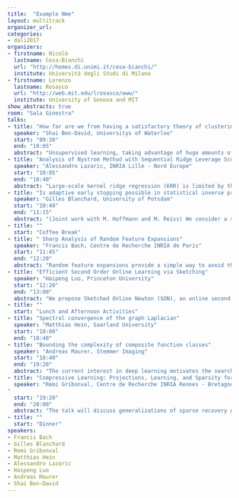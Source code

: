 ```yaml
---
title:  "Example Nme"
layout: multitrack
organizer_url: 
categories:
- dali2017
organizers:
- firstname: Nicolò 
  lastname: Cesa-Bianchi
  url: "http://homes.di.unimi.it/cesa-bianchi/"
  institute: Università degli Studi di Milano 
- firstname: Lorenzo
  lastname: Rosasco
  url: "http://web.mit.edu/lrosasco/www/"
  institute: University of Genova and MIT
show_abstracts: true
room: "Sala Ginestra"
talks:
- title: "How far are we from having a satisfactory theory of clustering?"
  speaker: "Shai Ben-David, Universitys of Waterloo"
  start: "09:30"
  end: "10:05"
  abstract: "Unsupervised learning, taking advantage of huge amounts of raw data available, is widely recognized as one of the most important challenges facing machine learning nowadays. For supervised tasks, machine learning theory has been successful in several respects; providing significant understanding of machine learning tasks (in terms of the resources and tools required to address them), insights about the pros and cons of alternative learning paradigms and their parameter settings, and initiating the development of new algorithmic approaches. However, no such successes had been so far achieved in the unsupervised ML domain. I will focus on clustering and discuss two aspects in which theory could be of great use. The first is model selection - how should a user pick an appropriate clustering tool for a given clustering problem and tune up the parameters it requires? The second aspect I will address is the computational complexity of clustering. Once a clustering model (or objective) has been picked, the task becomes an optimization problem. While most of the clustering objective optimization problems are computationally infeasible, they are being carried routinely in practice. I will describe some of the recent attempts to understand this discrepancy."
- title: "Analysis of Nystrom Method with Sequential Ridge Leverage Score Sampling"
  speaker: "Alessandro Lazaric, INRIA Lille - Nord Europe"
  start: "10:05"
  end: "10:40"
  abstract: "Large-scale kernel ridge regression (KRR) is limited by the need to store a large kernel matrix K_t. To avoid storing the entire matrix K_t, Nystrom methods subsample a subset of columns of the kernel matrix, and efficiently find an approximate KRR solution on the reconstructed kernel matrix. The chosen subsampling  distribution in turn affects the statistical and computational tradeoffs. For KRR problems (Rudi et al., 2015; Alaoui and M. Mahoney, 2015) show that a sampling distribution proportional to the \emph{ridge leverage scores} (RLSs) provides strong reconstruction guarantees for the approximated kernel. While exact RLSs are as difficult to compute as a KRR solution, we may be able to approximate them well enough. In this paper, we study KRR problems in a sequential setting and introduce the INK-Estimate algorithm, that incrementally computes the RLSs estimates. INK Estimate maintains a small sketch of K_t, that at each step is used to compute an intermediate estimate of the RLSs. First, our sketch update does not require access to previously seen columns, and therefore a single pass over the kernel matrix is sufficient. Second, the algorithm requires a fixed, small space budget to run dependent only on the effective dimension of the kernel matrix. Finally, our sketch provides strong approximation guarantees on the reconstruction error, and on the statistical risk of the approximate KRR solution at any time, because all our guarantees hold at any intermediate step."
- title: "Is adaptive early stopping possible in statistical inverse problems?"
  speaker: "Gilles Blanchard, University of Potsdam"
  start: "10:40"
  end: "11:15"
  abstract: "(Joint work with M. Hoffmann and M. Reiss) We consider a standard setting of statistical inverse problem, taking the form of the Gaussian sequence model with D observed noisy coefficients. Consider the simple family of ”keep or kill” estimators depending on a cutoff index k_0. For the choice of the cutoff index, there exist a number of well-known methods achieving oracle adaptivity (i.e. data-dependent choice of k_0 whose performance is comparable to the unknown optimal one), such as penalization and Lepski’s method. However, they have in common that the estimators for all values of k_0 have to be computed first and compared to each other in some way. Contrast this to an ”early stopping” approach where we would like to compute iteratively the estimators for k_0= 1, 2, . . . and have to decide to stop at some point without being allowed to compute the following estimators. Is oracle adaptivity possible then? This question is motivated by settings where computing estimators for larger k_0 requires more computational cost; furthermore some form of early stopping is most often used in practice. We propose a precise mathematical formulation of this question and provide upper and lower bounds on what is achievable."
- title: ""
  start: "Coffee Break"
- title: " Sharp Analysis of Random Feature Expansions"
  speaker: "Francis Bach, Centre de Recherche INRIA de Paris"
  start: "11:45"
  end: "12:20"
  abstract: "Random feature expansions provide a simple way to avoid the usual quadratic running-time complexity of kernel methods. In this talk, I will present recent results about the approximation properties of these expansions. In particular, I will provide improved bounds on the number of features needed for a given approximation quality. I will also draw links with the problem of approximating integrals from finite sums, that is, the kernel quadrature problem."
- title: "Efficient Second Order Online Learning via Sketching"
  speaker: "Haipeng Luo, Princeton University"
  start: "12:20"
  end: "13:00"
  abstract: "We propose Sketched Online Newton (SON), an online second order learning algorithm that enjoys substantially improved regret guarantees for ill-conditioned data. SON is an enhanced version of the Online Newton Step, which, via sketching techniques enjoys a linear running time. We further improve the computational complexity to linear in the number of nonzero entries by creating sparse forms of the sketching methods (such as Oja's rule) for top eigenvector extraction. Together, these algorithms eliminate all computational obstacles in previous second order online learning approaches. This is joint work with Alekh Agarwal, Nicolo Cesa-Bianchi and John Langford."
- title: ""
  start: "Lunch and Afternoon Activities"
- title: "Spectral convergence of the graph Laplacian"
  speaker: "Matthias Hein, Saarland University"
  start: "18:00"
  end: "18:40"
- title: "Bounding the complexity of composite function classes"
  speaker: "Andreas Maurer, Stemmer Imaging"
  start: "18:40"
  end: "19:20"
  abstract: "The current interest in deep learning motivates the search for methods to analyze the complexity of layered function classes. The talk presents a general bound on the Gaussian complexity of the composition of vector-valued function classes in terms of  the complexities of the respective components. Applications exhibit the benefits of implicit feature learning in layered models of multi-task learning."
- title: "Compressive Learning: Projections, Learning, and Sparsity for Efficient Data Processing"
  speaker: "Rémi Gribonval, Centre de Recherche INRIA Rennes - Bretagne Atlantique, France
"
  start: "19:20"
  end: "20:00"
  abstract: "The talk will discuss generalizations of sparse recovery guarantees and compressive sensing to the context of machine learning. Assuming some low-dimensional model on the probability distribution of the data, we will see that in certain scenarios it is indeed possible to (randomly) compress a large data- collection into a reduced representation, of size driven by the complexity of the learning task, while preserving the essential information necessary to process it. Two case studies will be given: compressive clustering, and compressive Gaussian Mixture Model estimation, with an illustration on large-scale model-based speaker verification."
- title: ""
  start: "Dinner"
speakers:
- Francis Bach 
- Gilles Blanchard 
- Remi Gribonval
- Matthias Hein 
- Alessandro Lazaric 
- Haipeng Luo 
- Andreas Maurer 
- Shai Ben-David 
---
```

